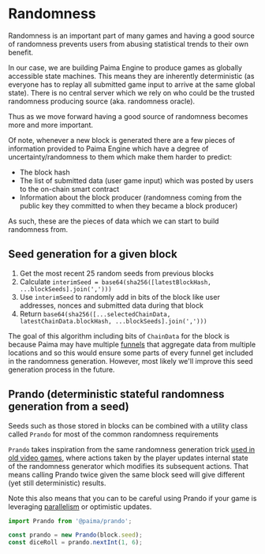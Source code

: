 # Randomness

Randomness is an important part of many games and having a good source of randomness prevents users from abusing statistical trends to their own benefit.

In our case, we are building Paima Engine to produce games as globally accessible state machines. This means they are inherently deterministic (as everyone has to replay all submitted game input to arrive at the same global state). There is no central server which we rely on who could be the trusted randomness producing source (aka. randomness oracle).

Thus as we move forward having a good source of randomness becomes more and more important.

Of note, whenever a new block is generated there are a few pieces of information provided to Paima Engine which have a degree of uncertainty/randomness to them which make them harder to predict:
- The block hash
- The list of submitted data (user game input) which was posted by users to the on-chain smart contract
- Information about the block producer (randomness coming from the public key they committed to when they became a block producer)

As such, these are the pieces of data which we can start to build randomness from.

## Seed generation for a given block

1. Get the most recent 25 random seeds from previous blocks
1. Calculate `interimSeed = base64(sha256([latestBlockHash, ...blockSeeds].join(',')))`
1. Use `interimSeed` to randomly add in bits of the block like user addresses, nonces and submitted data during that block
1. Return `base64(sha256([...selectedChainData, latestChainData.blockHash, ...blockSeeds].join(',')))`

The goal of this algorithm including bits of `ChainData` for the block is because Paima may have multiple [funnels](../3-react-to-events/3-funnel-types/1-intro.md) that aggregate data from multiple locations and so this would ensure some parts of every funnel get included in the randomness generation. However, most likely we'll improve this seed generation process in the future.

## Prando (deterministic stateful randomness generation from a seed)

Seeds such as those stored in blocks can be combined with a utility class called `Prando` for most of the common randomness requirements

`Prando` takes inspiration from the same randomness generation trick [used in old video games](https://www.gamedeveloper.com/programming/how-classic-games-make-smart-use-of-random-number-generation), where actions taken by the player updates internal state of the randomness generator which modifies its subsequent actions. That means calling Prando twice given the same block seed will give different (yet still deterministic) results.

Note this also means that you can to be careful using Prando if your game is leveraging [parallelism](../2-read-write-L2-state/2-parallelism.md) or optimistic updates.

```typescript
import Prando from '@paima/prando';

const prando = new Prando(block.seed);
const diceRoll = prando.nextInt(1, 6);
```

